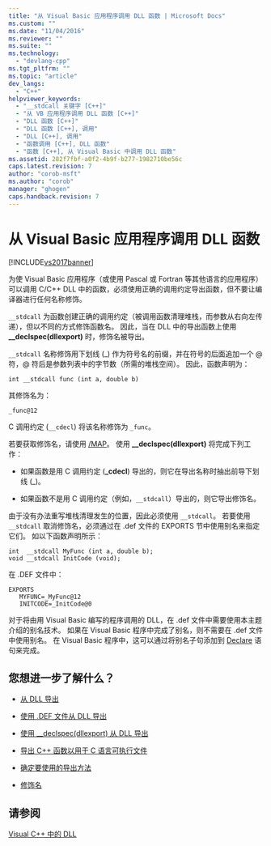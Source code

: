 ```yaml
---
title: "从 Visual Basic 应用程序调用 DLL 函数 | Microsoft Docs"
ms.custom: ""
ms.date: "11/04/2016"
ms.reviewer: ""
ms.suite: ""
ms.technology: 
  - "devlang-cpp"
ms.tgt_pltfrm: ""
ms.topic: "article"
dev_langs: 
  - "C++"
helpviewer_keywords: 
  - "__stdcall 关键字 [C++]"
  - "从 VB 应用程序调用 DLL 函数 [C++]"
  - "DLL 函数 [C++]"
  - "DLL 函数 [C++], 调用"
  - "DLL [C++], 调用"
  - "函数调用 [C++], DLL 函数"
  - "函数 [C++], 从 Visual Basic 中调用 DLL 函数"
ms.assetid: 282f7fbf-a0f2-4b9f-b277-1982710be56c
caps.latest.revision: 7
author: "corob-msft"
ms.author: "corob"
manager: "ghogen"
caps.handback.revision: 7
---
```

# 从 Visual Basic 应用程序调用 DLL 函数
[!INCLUDE[vs2017banner](../assembler/inline/includes/vs2017banner.md)]

为使 Visual Basic 应用程序（或使用 Pascal 或 Fortran 等其他语言的应用程序）可以调用 C\/C\+\+ DLL 中的函数，必须使用正确的调用约定导出函数，但不要让编译器进行任何名称修饰。  
  
 `__stdcall` 为函数创建正确的调用约定（被调用函数清理堆栈，而参数从右向左传递），但以不同的方式修饰函数名。  因此，当在 DLL 中的导出函数上使用 **\_\_declspec\(dllexport\)** 时，修饰名被导出。  
  
 `__stdcall` 名称修饰用下划线 \(\_\) 作为符号名的前缀，并在符号的后面追加一个 @ 符，@ 符后是参数列表中的字节数（所需的堆栈空间）。  因此，函数声明为：  
  
```  
int __stdcall func (int a, double b)  
```  
  
 其修饰名为：  
  
```  
_func@12  
```  
  
 C 调用约定 \(`__cdecl`\) 将该名称修饰为 `_func`。  
  
 若要获取修饰名，请使用 [\/MAP](../build/reference/map-generate-mapfile.md)。  使用 **\_\_declspec\(dllexport\)** 将完成下列工作：  
  
-   如果函数是用 C 调用约定 \(**\_cdecl**\) 导出的，则它在导出名称时抽出前导下划线 \(\_\)。  
  
-   如果函数不是用 C 调用约定（例如，`__stdcall`）导出的，则它导出修饰名。  
  
 由于没有办法重写堆栈清理发生的位置，因此必须使用 `__stdcall`。  若要使用 `__stdcall` 取消修饰名，必须通过在 .def 文件的 EXPORTS 节中使用别名来指定它们。  如以下函数声明所示：  
  
```  
int  __stdcall MyFunc (int a, double b);  
void __stdcall InitCode (void);  
```  
  
 在 .DEF 文件中：  
  
```  
EXPORTS  
   MYFUNC=_MyFunc@12  
   INITCODE=_InitCode@0  
```  
  
 对于将由用 Visual Basic 编写的程序调用的 DLL，在 .def 文件中需要使用本主题介绍的别名技术。  如果在 Visual Basic 程序中完成了别名，则不需要在 .def 文件中使用别名。  在 Visual Basic 程序中，这可以通过将别名子句添加到 [Declare](../Topic/Declare%20Statement.md) 语句来完成。  
  
## 您想进一步了解什么？  
  
-   [从 DLL 导出](../build/exporting-from-a-dll.md)  
  
-   [使用 .DEF 文件从 DLL 导出](../build/exporting-from-a-dll-using-def-files.md)  
  
-   [使用 \_\_declspec\(dllexport\) 从 DLL 导出](../build/exporting-from-a-dll-using-declspec-dllexport.md)  
  
-   [导出 C\+\+ 函数以用于 C 语言可执行文件](../build/exporting-cpp-functions-for-use-in-c-language-executables.md)  
  
-   [确定要使用的导出方法](../build/determining-which-exporting-method-to-use.md)  
  
-   [修饰名](../build/reference/decorated-names.md)  
  
## 请参阅  
 [Visual C\+\+ 中的 DLL](../build/dlls-in-visual-cpp.md)